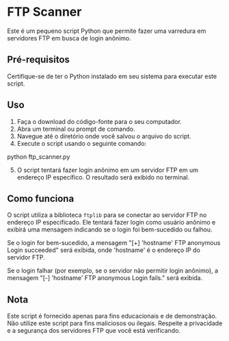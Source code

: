 # FTP Scanner

Este é um pequeno script Python que permite fazer uma varredura em servidores FTP em busca de login anônimo.

## Pré-requisitos

Certifique-se de ter o Python instalado em seu sistema para executar este script.

## Uso

1. Faça o download do código-fonte para o seu computador.
2. Abra um terminal ou prompt de comando.
3. Navegue até o diretório onde você salvou o arquivo do script.
4. Execute o script usando o seguinte comando:

python ftp_scanner.py

5. O script tentará fazer login anônimo em um servidor FTP em um endereço IP específico. O resultado será exibido no terminal.

## Como funciona

O script utiliza a biblioteca `ftplib` para se conectar ao servidor FTP no endereço IP especificado. Ele tentará fazer login como usuário anônimo e exibirá uma mensagem indicando se o login foi bem-sucedido ou falhou.

Se o login for bem-sucedido, a mensagem "[+] 'hostname' FTP anonymous Login succeeded" será exibida, onde 'hostname' é o endereço IP do servidor FTP.

Se o login falhar (por exemplo, se o servidor não permitir login anônimo), a mensagem "[-] 'hostname' FTP anonymous Login fails." será exibida.

## Nota

Este script é fornecido apenas para fins educacionais e de demonstração. Não utilize este script para fins maliciosos ou ilegais. Respeite a privacidade e a segurança dos servidores FTP que você está verificando.
